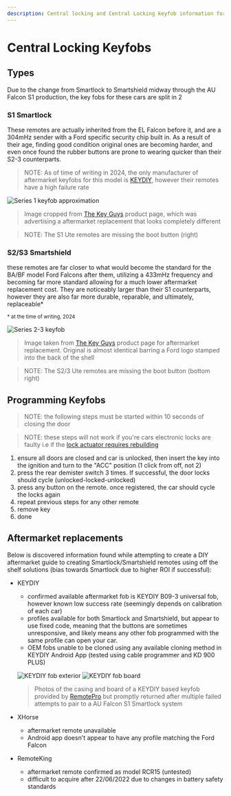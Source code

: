 ```yaml
---
description: Central locking and Central Locking keyfob information for the 1999-2002 Ford Falcon AU
---
```


# Central Locking Keyfobs

## Types
Due to the change from Smartlock to Smartshield midway through the AU Falcon S1 production, the key fobs for these cars are split in 2

### S1 Smartlock
These remotes are actually inherited from the EL Falcon before it, and are a 304mHz sender with a Ford specific security chip built in. As a result of their age, finding good condition original ones are becoming harder, and even once found the rubber buttons are prone to wearing quicker than their S2-3 counterparts.

> NOTE: As of time of writing in 2024, the only manufacturer of aftermarket keyfobs for this model is [KEYDIY](../../Credits.md#information-cross-referencing), however their remotes have a high failure rate

![Series 1 keyfob approximation](./S1-fob.png)

> Image cropped from [The Key Guys](../../Credits.md#collected-images-primarily-product-listing-images) product page, which was advertising a aftermarket replacement that looks completely different

> NOTE: The S1 Ute remotes are missing the boot button (right)

### S2/S3 Smartshield
these remotes are far closer to what would become the standard for the BA/BF model Ford Falcons after them, utilizing a 433mHz frequency and becoming far more standard allowing for a much lower aftermarket replacement cost. They are noticeably larger than their S1 counterparts, however they are also far more durable, reparable, and ultimately, replaceable*

<sup>* at the time of writing, 2024</sup>

![Series 2-3 keyfob](./S2-3-fob.png)

> Image taken from [The Key Guys](../../Credits.md#collected-images-primarily-product-listing-images) product page for aftermarket replacement. Original is almost identical barring a Ford logo stamped into the back of the shell

> NOTE: The S2/3 Ute remotes are missing the boot button (bottom right)

## Programming Keyfobs

> NOTE: the following steps must be started within 10 seconds of closing the door

> NOTE: these steps will not work if you're cars electronic locks are faulty i.e if the [lock actuator requires rebuilding](../../Body/DoorLockActuators/DoorLockActuators.md#replacement)

1. ensure all doors are closed and car is unlocked, then insert the key into the ignition and turn to the "ACC" position (1 click from off, not 2)
1. press the rear demister switch 3 times. If successful, the door locks should cycle (unlocked-locked-unlocked)
1. press any button on the remote. once registered, the car should cycle the locks again
1. repeat previous steps for any other remote
1. remove key
1. done

## Aftermarket replacements

Below is discovered information found while attempting to create a DIY aftermarket guide to creating Smartlock/Smartshield remotes using off the shelf solutions (bias towards Smartlock due to higher ROI if successful):

- KEYDIY
  - confirmed available aftermarket fob is KEYDIY B09-3 universal fob, however known low success rate (seemingly depends on calibration of each car)
  - profiles available for both Smartlock and Smartshield, but appear to use fixed code, meaning that the buttons are sometimes unresponsive, and likely means any other fob programmed with the same profile can open your car.
  - OEM fobs unable to be cloned using any available cloning method in KEYDIY Android App (tested using cable programmer and KD 900 PLUS)

  ![KEYDIY fob exterior](./dodgy-keydiy-fob.jpg)
  ![KEYDIY fob board](./dodgy-keydiy-fob-board.jpg)

  > Photos of the casing and board of a KEYDIY based keyfob provided by [RemotePro](../../Credits.md#wall-of-shame---information-gatekeepers-and-timewasters) but promptly returned after multiple failed attempts to pair to a AU Falcon S1 Smartlock system

- XHorse
  - aftermarket remote unavailable
  - Android app doesn't appear to have any profile matching the Ford Falcon
- RemoteKing
  - aftermarket remote confirmed as model RCR15 (untested)
  - difficult to acquire after 22/06/2022 due to changes in battery safety standards